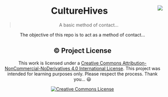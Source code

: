 <center>
<img src="http://i.imgur.com/JzFdthL.png" align="right" />

# CultureHives
> A basic method of contact...

The objective of this repo is to act as a method of contact...

## :copyright: Project License

This work is licensed under a <a rel="license" href="http://creativecommons.org/licenses/by-nc-nd/4.0/">Creative Commons Attribution-NonCommercial-NoDerivatives 4.0 International License</a>. This project was intended for learning purposes only. Please respect the process. Thank you... :smiley:

<a rel="license" href="http://creativecommons.org/licenses/by-nc-nd/4.0/"><img alt="Creative Commons License" style="border-width:0" src="https://i.creativecommons.org/l/by-nc-nd/4.0/88x31.png" /></a>
</center>

